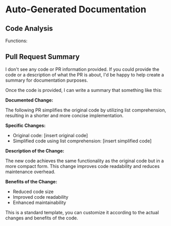 # Auto-Generated Documentation

## Code Analysis
Functions: 

## Pull Request Summary
I don't see any code or PR information provided. If you could provide the code or a description of what the PR is about, I'd be happy to help create a summary for documentation purposes.

Once the code is provided, I can write a summary that something like this:

**Documented Change:**

The following PR simplifies the original code by utilizing list comprehension, resulting in a shorter and more concise implementation.

**Specific Changes:**

* Original code: [insert original code]
* Simplified code using list comprehension: [insert simplified code]

**Description of the Change:**

The new code achieves the same functionality as the original code but in a more compact form. This change improves code readability and reduces maintenance overhead.

**Benefits of the Change:**

* Reduced code size
* Improved code readability
* Enhanced maintainability

This is a standard template, you can customize it according to the actual changes and benefits of the code.
